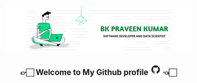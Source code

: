 ![Header](https://github.com/bkpraveenkumarads/bkpraveenkumarads/blob/main/151779888_535329504077750_7855408589355417521_n.png)
<h2 align="center">👉🏻 Welcome to My Github profile <img src="https://github.com/bommankondapraveenkumar/bommankondapraveenkumar/blob/main/GitHub-Mark.png" width="30px" height="30px"/> 👈🏻 </h2>
